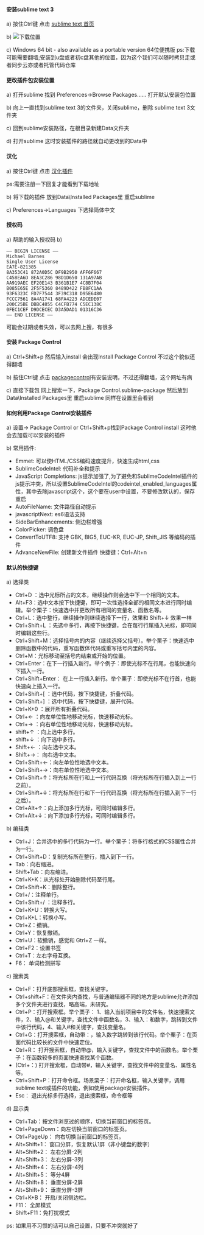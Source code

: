 #### 安装sublime text 3

a) 按住Ctrl键 点击 [sublime text 首页](http://www.sublimetext.com/)


b) 
![下载位置](http://7xif9n.com1.z0.glb.clouddn.com/NY9%5BXR2P_37_4U5W%25%7B3UKQ7.png)

c) Windows 64 bit - also available as a portable version  64位便携版 ps:下载可能需要翻墙;安装到u盘或者初c盘其他的位置，因为这个我们可以随时拷贝走或者同步云亦或者托管代码仓库

<!-- more -->
#### 更改插件包安装位置
a) 打开sublime 找到 Preferences->Browse Packages…… 打开默认安装包位置

b) 向上一直找到sublime text 3的文件夹，关闭sublime，删除 sublime text 3文件夹

c) 回到sublime安装路径，在根目录新建Data文件夹

d) 打开sublime 这时安装插件的路径就自动更改到的Data中

#### 汉化

a) 按住Ctrl键 点击 [汉化插件](http://sublimetext.iaixue.com/forum.php?mod=viewthread&tid=342&extra=&page=1)

ps:需要注册一下回复才能看到下载地址

b) 将下载的插件 放到Data\Installed Packages里 重启sublime

c) Preferences->Languages 下选择简体中文

#### 授权码

a) 帮助的输入授权码
b)

    —– BEGIN LICENSE —–
    Michael Barnes
    Single User License
    EA7E-821385
    8A353C41 872A0D5C DF9B2950 AFF6F667
    C458EA6D 8EA3C286 98D1D650 131A97AB
    AA919AEC EF20E143 B361B1E7 4C8B7F04
    B085E65E 2F5F5360 8489D422 FB8FC1AA
    93F6323C FD7F7544 3F39C318 D95E6480
    FCCC7561 8A4A1741 68FA4223 ADCEDE07
    200C25BE DBBC4855 C4CFB774 C5EC138C
    0FEC1CEF D9DCECEC D3A5DAD1 01316C36
    —— END LICENSE ——

可能会过期或者失效，可以去网上搜，有很多

#### 安装 Package Control

a) Ctrl+Shift+p 然后输入install 会出现Install Package Control 不过这个貌似还得翻墙

b) 按住Ctrl键 点击 [packagecontrol](https://packagecontrol.io/installation)有安装说明，不过还得翻墙，这个网址有病

c) 直接下载包 网上搜索一下，Package Control.sublime-package 然后放到Data\Installed Packages里 重启sublime 同样在设置里会看到

#### 如何利用Package Control安装插件
 a) 设置-> Package Control  or  Ctrl+Shift+p找到Package Control install 这时他会去加载可以安装的插件

 b) 常用插件:
- Emmet: 可以使HTML/CSS编码速度提升，快速生成html,css
- SublimeCodeIntel: 代码补全和提示
- JavaScript Completions: js提示加强了,为了避免和SublimeCodeIntel插件的js提示冲突，所以设置SublimeCodeIntel的codeintel_enabled_languages属性，其中去除javascript这个，这个要在user中设置，不要修改默认的，保存重启
- AutoFileName: 文件路径自动提示
- javascriptNext: es6语法支持
- SideBarEnhancements: 侧边栏增强
- ColorPicker: 调色盘
- ConvertToUTF8: 支持 GBK, BIG5, EUC-KR, EUC-JP, Shift_JIS 等编码的插件
- AdvanceNewFile: 创建新文件插件 快捷键：Ctrl+Alt+n

#### 默认的快捷键

a) 选择类
* Ctrl+D ：选中光标所占的文本，继续操作则会选中下一个相同的文本。
* Alt+F3：选中文本按下快捷键，即可一次性选择全部的相同文本进行同时编辑。举个栗子：快速选中并更改所有相同的变量名、函数名等。
* Ctrl+L：选中整行，继续操作则继续选择下一行，效果和 Shift+↓ 效果一样
* Ctrl+Shift+L ：先选中多行，再按下快捷键，会在每行行尾插入光标，即可同时编辑这些行。
* Ctrl+Shift+M：选择括号内的内容（继续选择父括号）。举个栗子：快速选中删除函数中的代码，重写函数体代码或重写括号内里的内容。
* Ctrl+M：光标移动至括号内结束或开始的位置。
* Ctrl+Enter：在下一行插入新行。举个例子：即使光标不在行尾，也能快速向下插入一行。
* Ctrl+Shift+Enter： 在上一行插入新行。举个栗子：即使光标不在行首，也能快速向上插入一行。
* Ctrl+Shift+[ ：选中代码，按下快捷键，折叠代码。
* Ctrl+Shift+] ：选中代码，按下快捷键，展开代码。
* Ctrl+K+0 ：展开所有折叠代码。
* Ctrl+← ：向左单位性地移动光标，快速移动光标。
* Ctrl+→ ：向右单位性地移动光标，快速移动光标。
* shift+↑ ：向上选中多行。
* shift+↓ ：向下选中多行。
* Shift+← ：向左选中文本。
* Shift+→： 向右选中文本。
* Ctrl+Shift+←：向左单位性地选中文本。
* Ctrl+Shift+→：向右单位性地选中文本。
* Ctrl+Shift+↑：将光标所在行和上一行代码互换（将光标所在行插入到上一行之前）。
* Ctrl+Shift+↓：将光标所在行和下一行代码互换（将光标所在行插入到下一行之后）。
* Ctrl+Alt+↑：向上添加多行光标，可同时编辑多行。
* Ctrl+Alt+↓：向下添加多行光标，可同时编辑多行。

b) 编辑类
* Ctrl+J：合并选中的多行代码为一行。举个栗子：将多行格式的CSS属性合并为一行。
* Ctrl+Shift+D：复制光标所在整行，插入到下一行。
* Tab：向右缩进。
* Shift+Tab：向左缩进。
* Ctrl+K+K：从光标处开始删除代码至行尾。
* Ctrl+Shift+K：删除整行。
* Ctrl+/：注释单行。
* Ctrl+Shift+/ ：注释多行。
* Ctrl+K+U：转换大写。
* Ctrl+K+L：转换小写。
* Ctrl+Z：撤销。
* Ctrl+Y：恢复撤销。
* Ctrl+U：软撤销，感觉和 Gtrl+Z 一样。
* Ctrl+F2：设置书签
* Ctrl+T：左右字母互换。
* F6： 单词检测拼写

c) 搜索类
* Ctrl+F：打开底部搜索框，查找关键字。
* Ctrl+shift+F：在文件夹内查找，与普通编辑器不同的地方是sublime允许添加多个文件夹进行查找，略高端，未研究。
* Ctrl+P：打开搜索框。举个栗子：
1、输入当前项目中的文件名，快速搜索文件，2、输入@和关键字，查找文件中函数名，3、输入：和数字，跳转到文件中该行代码，4、输入#和关键字，查找变量名。
* Ctrl+G：打开搜索框，自动带：，输入数字跳转到该行代码。举个栗子：在页面代码比较长的文件中快速定位。
* Ctrl+R： 打开搜索框，自动带@，输入关键字，查找文件中的函数名。举个栗子：在函数较多的页面快速查找某个函数。
* (Ctrl+：) 打开搜索框，自动带#，输入关键字，查找文件中的变量名、属性名等。
* Ctrl+Shift+P：打开命令框。场景栗子：打开命名框，输入关键字，调用sublime text或插件的功能，例如使用package安装插件。
* Esc： 退出光标多行选择，退出搜索框，命令框等

d) 显示类
* Ctrl+Tab：按文件浏览过的顺序，切换当前窗口的标签页。
* Ctrl+PageDown：向左切换当前窗口的标签页。
* Ctrl+PageUp： 向右切换当前窗口的标签页。
* Alt+Shift+1： 窗口分屏，恢复默认1屏（非小键盘的数字）
* Alt+Shift+2： 左右分屏-2列
* Alt+Shift+3： 左右分屏-3列
* Alt+Shift+4： 左右分屏-4列
* Alt+Shift+5： 等分4屏
* Alt+Shift+8： 垂直分屏-2屏
* Alt+Shift+9： 垂直分屏-3屏
* Ctrl+K+B： 开启/关闭侧边栏。
* F11： 全屏模式
* Shift+F11：免打扰模式


ps: 如果用不习惯的话可以自己设置，只要不冲突就好了